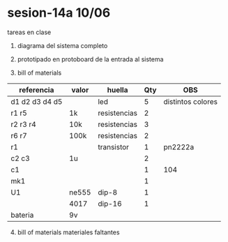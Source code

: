 # sesion-14a 10/06

tareas en clase

1. diagrama del sistema completo

2. prototipado en protoboard de la entrada al sistema

3. bill of materials 
  
|referencia|valor|huella|Qty|OBS|
|----------|-----|------|---|---|
|d1 d2 d3 d4 d5||led|5|distintos colores|
|r1 r5|1k |resistencias|2||
|r2 r3 r4|10k|resistencias|3||
|r6 r7|100k|resistencias|2|
|r1||transistor|1|pn2222a|1||
|c2 c3|1u||2||
|c1|||1|104|
|mk1|||1|
|U1|ne555|dip-8|1|||
||4017|dip-16|1|
|bateria|9v|
4. bill of materials materiales faltantes
